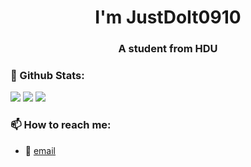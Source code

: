 <h1 align="center">I'm JustDoIt0910</h1>
<h3 align="center">A student from HDU</h3>

### 🌈 Github Stats:
<img src = "https://github-readme-stats.vercel.app/api?username=JustDoIt0910&bg_color=30,e96443,904e95&title_color=fff&text_color=fff">
<img src = "http://github-readme-streak-stats.herokuapp.com?user=JustDoIt0910&theme=dracula">
<img src = "https://github-profile-summary-cards.vercel.app/api/cards/profile-details?username=JustDoIt0910&theme=monokai">

### 📫 How to reach me:
- :email: [email](1396812324@qq.com)
